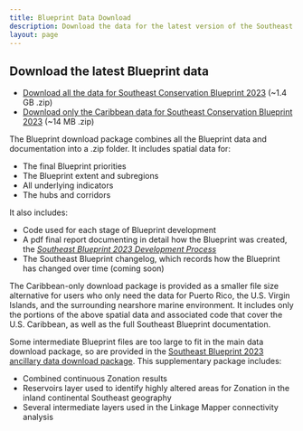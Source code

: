 ```yaml
---
title: Blueprint Data Download
description: Download the data for the latest version of the Southeast Conservation Blueprint
layout: page
---
```


## Download the latest Blueprint data

- [Download all the data for Southeast Conservation Blueprint 2023](https://www.sciencebase.gov/catalog/file/get/64f8da38d34ed30c20546a6a?name=Southeast_Blueprint_2023_Data_Download.zip) (~1.4 GB .zip)
- [Download only the Caribbean data for Southeast Conservation Blueprint 2023](https://www.sciencebase.gov/catalog/file/get/64f8da38d34ed30c20546a6a?name=Southeast_Blueprint_2023_Data_Download_Caribbean.zip) (~14 MB .zip)

The Blueprint download package combines all the Blueprint data and documentation into a .zip folder. It includes spatial data for:

- The final Blueprint priorities
- The Blueprint extent and subregions
- All underlying indicators
- The hubs and corridors

It also includes:
- Code used for each stage of Blueprint development
- A pdf final report documenting in detail how the Blueprint was created, the [_Southeast Blueprint 2023 Development Process_](https://www.sciencebase.gov/catalog/file/get/64f8da38d34ed30c20546a6a?name=Southeast_Blueprint_2023_Development_Process.pdf)
- The Southeast Blueprint changelog, which records how the Blueprint has changed over time (coming soon)

The Caribbean-only download package is provided as a smaller file size alternative for users who only need the data for Puerto Rico, the U.S. Virgin Islands, and the surrounding nearshore marine environment. It includes only the portions of the above spatial data and associated code that cover the U.S. Caribbean, as well as the full Southeast Blueprint documentation.

Some intermediate Blueprint files are too large to fit in the main data download package, so are provided in the [Southeast Blueprint 2023 ancillary data download package](https://www.sciencebase.gov/catalog/file/get/64f8da38d34ed30c20546a6a?name=Southeast_Blueprint_2023_Ancillary_Data_Download.zip). This supplementary package includes:

- Combined continuous Zonation results
- Reservoirs layer used to identify highly altered areas for Zonation in the inland continental Southeast geography
- Several intermediate layers used in the Linkage Mapper connectivity analysis
